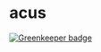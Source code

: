 # acus

[![Greenkeeper badge](https://badges.greenkeeper.io/sepalang/acus.svg)](https://greenkeeper.io/)